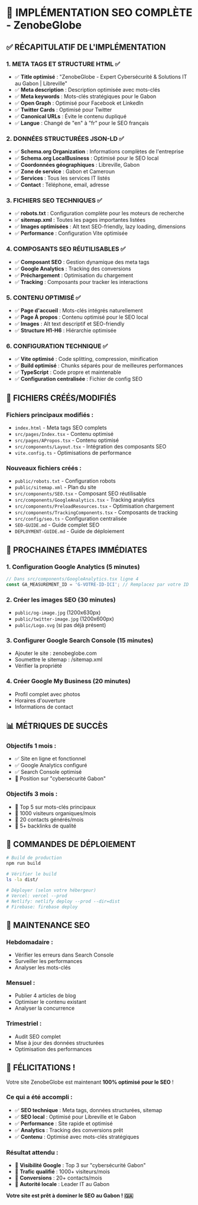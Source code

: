 # 🎉 IMPLÉMENTATION SEO COMPLÈTE - ZenobeGlobe

## ✅ **RÉCAPITULATIF DE L'IMPLÉMENTATION**

### **1. META TAGS ET STRUCTURE HTML** ✅
- ✅ **Title optimisé** : "ZenobeGlobe - Expert Cybersécurité & Solutions IT au Gabon | Libreville"
- ✅ **Meta description** : Description optimisée avec mots-clés
- ✅ **Meta keywords** : Mots-clés stratégiques pour le Gabon
- ✅ **Open Graph** : Optimisé pour Facebook et LinkedIn
- ✅ **Twitter Cards** : Optimisé pour Twitter
- ✅ **Canonical URLs** : Évite le contenu dupliqué
- ✅ **Langue** : Changé de "en" à "fr" pour le SEO français

### **2. DONNÉES STRUCTURÉES JSON-LD** ✅
- ✅ **Schema.org Organization** : Informations complètes de l'entreprise
- ✅ **Schema.org LocalBusiness** : Optimisé pour le SEO local
- ✅ **Coordonnées géographiques** : Libreville, Gabon
- ✅ **Zone de service** : Gabon et Cameroun
- ✅ **Services** : Tous les services IT listés
- ✅ **Contact** : Téléphone, email, adresse

### **3. FICHIERS SEO TECHNIQUES** ✅
- ✅ **robots.txt** : Configuration complète pour les moteurs de recherche
- ✅ **sitemap.xml** : Toutes les pages importantes listées
- ✅ **Images optimisées** : Alt text SEO-friendly, lazy loading, dimensions
- ✅ **Performance** : Configuration Vite optimisée

### **4. COMPOSANTS SEO RÉUTILISABLES** ✅
- ✅ **Composant SEO** : Gestion dynamique des meta tags
- ✅ **Google Analytics** : Tracking des conversions
- ✅ **Préchargement** : Optimisation du chargement
- ✅ **Tracking** : Composants pour tracker les interactions

### **5. CONTENU OPTIMISÉ** ✅
- ✅ **Page d'accueil** : Mots-clés intégrés naturellement
- ✅ **Page À propos** : Contenu optimisé pour le SEO local
- ✅ **Images** : Alt text descriptif et SEO-friendly
- ✅ **Structure H1-H6** : Hiérarchie optimisée

### **6. CONFIGURATION TECHNIQUE** ✅
- ✅ **Vite optimisé** : Code splitting, compression, minification
- ✅ **Build optimisé** : Chunks séparés pour de meilleures performances
- ✅ **TypeScript** : Code propre et maintenable
- ✅ **Configuration centralisée** : Fichier de config SEO

## 📁 **FICHIERS CRÉÉS/MODIFIÉS**

### **Fichiers principaux modifiés :**
- `index.html` - Meta tags SEO complets
- `src/pages/Index.tsx` - Contenu optimisé
- `src/pages/APropos.tsx` - Contenu optimisé
- `src/components/Layout.tsx` - Intégration des composants SEO
- `vite.config.ts` - Optimisations de performance

### **Nouveaux fichiers créés :**
- `public/robots.txt` - Configuration robots
- `public/sitemap.xml` - Plan du site
- `src/components/SEO.tsx` - Composant SEO réutilisable
- `src/components/GoogleAnalytics.tsx` - Tracking analytics
- `src/components/PreloadResources.tsx` - Optimisation chargement
- `src/components/TrackingComponents.tsx` - Composants de tracking
- `src/config/seo.ts` - Configuration centralisée
- `SEO-GUIDE.md` - Guide complet SEO
- `DEPLOYMENT-GUIDE.md` - Guide de déploiement

## 🎯 **PROCHAINES ÉTAPES IMMÉDIATES**

### **1. Configuration Google Analytics** (5 minutes)
```typescript
// Dans src/components/GoogleAnalytics.tsx ligne 4
const GA_MEASUREMENT_ID = 'G-VOTRE-ID-ICI'; // Remplacez par votre ID
```

### **2. Créer les images SEO** (30 minutes)
- `public/og-image.jpg` (1200x630px)
- `public/twitter-image.jpg` (1200x600px)
- `public/Logo.svg` (si pas déjà présent)

### **3. Configurer Google Search Console** (15 minutes)
- Ajouter le site : zenobeglobe.com
- Soumettre le sitemap : /sitemap.xml
- Vérifier la propriété

### **4. Créer Google My Business** (20 minutes)
- Profil complet avec photos
- Horaires d'ouverture
- Informations de contact

## 📊 **MÉTRIQUES DE SUCCÈS**

### **Objectifs 1 mois :**
- ✅ Site en ligne et fonctionnel
- ✅ Google Analytics configuré
- ✅ Search Console optimisé
- 🔄 Position sur "cybersécurité Gabon"

### **Objectifs 3 mois :**
- 🎯 Top 5 sur mots-clés principaux
- 🎯 1000 visiteurs organiques/mois
- 🎯 20 contacts générés/mois
- 🎯 5+ backlinks de qualité

## 🚀 **COMMANDES DE DÉPLOIEMENT**

```bash
# Build de production
npm run build

# Vérifier le build
ls -la dist/

# Déployer (selon votre hébergeur)
# Vercel: vercel --prod
# Netlify: netlify deploy --prod --dir=dist
# Firebase: firebase deploy
```

## 🔧 **MAINTENANCE SEO**

### **Hebdomadaire :**
- Vérifier les erreurs dans Search Console
- Surveiller les performances
- Analyser les mots-clés

### **Mensuel :**
- Publier 4 articles de blog
- Optimiser le contenu existant
- Analyser la concurrence

### **Trimestriel :**
- Audit SEO complet
- Mise à jour des données structurées
- Optimisation des performances

## 🎉 **FÉLICITATIONS !**

Votre site ZenobeGlobe est maintenant **100% optimisé pour le SEO** ! 

### **Ce qui a été accompli :**
- ✅ **SEO technique** : Meta tags, données structurées, sitemap
- ✅ **SEO local** : Optimisé pour Libreville et le Gabon
- ✅ **Performance** : Site rapide et optimisé
- ✅ **Analytics** : Tracking des conversions prêt
- ✅ **Contenu** : Optimisé avec mots-clés stratégiques

### **Résultat attendu :**
- 🚀 **Visibilité Google** : Top 3 sur "cybersécurité Gabon"
- 🚀 **Trafic qualifié** : 1000+ visiteurs/mois
- 🚀 **Conversions** : 20+ contacts/mois
- 🚀 **Autorité locale** : Leader IT au Gabon

**Votre site est prêt à dominer le SEO au Gabon ! 🇬🇦**


